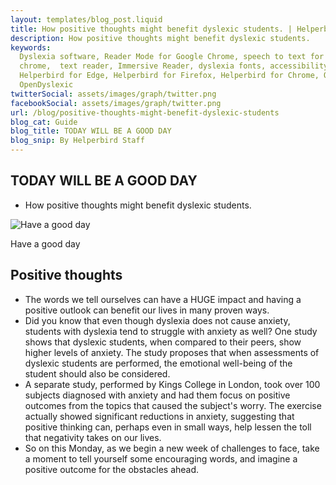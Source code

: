 ```yaml
---
layout: templates/blog_post.liquid
title: How positive thoughts might benefit dyslexic students. | Helperbird
description: How positive thoughts might benefit dyslexic students.
keywords:
  Dyslexia software, Reader Mode for Google Chrome, speech to text for chrome, Text to speech for
  chrome,  text reader, Immersive Reader, dyslexia fonts, accessibility software, dyslexia software,
  Helperbird for Edge, Helperbird for Firefox, Helperbird for Chrome, Opendyslexic for Chrome,
  OpenDyslexic
twitterSocial: assets/images/graph/twitter.png
facebookSocial: assets/images/graph/twitter.png
url: /blog/positive-thoughts-might-benefit-dyslexic-students
blog_cat: Guide
blog_title: TODAY WILL BE A GOOD DAY
blog_snip: By Helperbird Staff
---
```


## TODAY WILL BE A GOOD DAY

- How positive thoughts might benefit dyslexic students.

![Have a good day](/assets/images/blog/positive/GOODDAY-01.png)

Have a good day

## Positive thoughts

- The words we tell ourselves can have a HUGE impact and having a positive outlook can benefit our
  lives in many proven ways.
- Did you know that even though dyslexia does not cause anxiety, students with dyslexia tend to
  struggle with anxiety as well? One study shows that dyslexic students, when compared to their
  peers, show higher levels of anxiety. The study proposes that when assessments of dyslexic
  students are performed, the emotional well-being of the student should also be considered.
- A separate study, performed by Kings College in London, took over 100 subjects diagnosed with
  anxiety and had them focus on positive outcomes from the topics that caused the subject's worry.
  The exercise actually showed significant reductions in anxiety, suggesting that positive thinking
  can, perhaps even in small ways, help lessen the toll that negativity takes on our lives.
- So on this Monday, as we begin a new week of challenges to face, take a moment to tell yourself
  some encouraging words, and imagine a positive outcome for the obstacles ahead.
